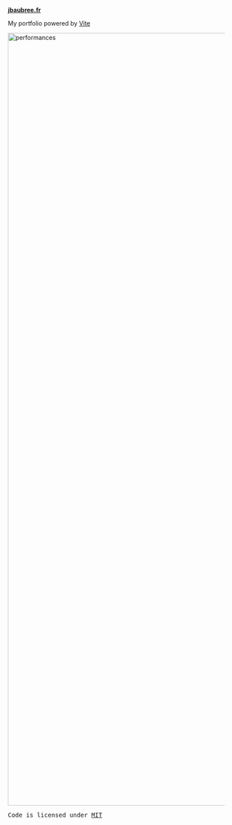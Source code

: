 **[jbaubree.fr](https://jbaubree.fr)**

My portfolio powered by [Vite](https://vitejs.dev/)

<img width="1792" alt="performances" src="https://user-images.githubusercontent.com/50230578/174993154-b9623842-6176-4cb3-b9e8-73b45f669bdc.png">

<samp>Code is licensed under <a href='./LICENSE'>MIT</a>

